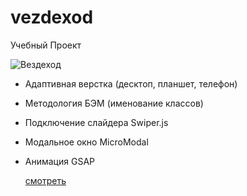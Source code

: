 # vezdexod
Учебный Проект


![Вездеход](https://repository-images.githubusercontent.com/362908460/005c6b00-a9ba-11eb-8c0a-5491df22b28d "Сайт Вездеход")

- Адаптивная верстка (десктоп, планшет, телефон)
- Методология БЭМ (именование классов)
- Подключение слайдера Swiper.js
- Модальное окно MicroModal
- Анимация GSAP

  [смотреть](https://vezdexod.netlify.app/)
